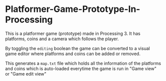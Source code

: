 # Platformer-Game-Prototype-In-Processing
This is a platformer game (prototype) made in Processing 3.
It has platforms, coins and a camera which follows the player.

By toggling the ```editing``` boolean the game can be converted to a visual game editor where platforms and coins can be added or removed. 

This generates a ```map.txt``` file which holds all the information of the platforms and coins which is auto-loaded everytime the game is run in "Game view" or "Game edit view"
